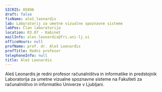```yaml
---
SICRIS: 05896
draft: false
fixName: aleš_leonardis
lab: Laboratorij za umetne vizualne spoznavne sisteme
labPos: Član laboratorija
location: R3.07 - Kabinet
mailInfo: ales.leonardis@fri.uni-lj.si
officeHours: null
profName: prof. dr. Aleš Leonardis
profTitle: Redni profesor
telephoneInfo: null
title: Aleš Leonardis
---
```



Aleš Leonardis je redni profesor računalništva in informatike in predstojnik Laboratorija za umetne vizualne spoznavne sisteme na Fakulteti za računalništvo in informatiko Univerze v Ljubljani.